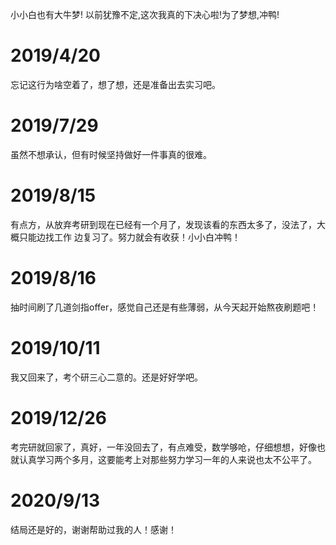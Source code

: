 ﻿小小白也有大牛梦!
以前犹豫不定,这次我真的下决心啦!为了梦想,冲鸭!


# 2019/4/20
忘记这行为啥空着了，想了想，还是准备出去实习吧。
# 2019/7/29
虽然不想承认，但有时候坚持做好一件事真的很难。

# 2019/8/15
有点方，从放弃考研到现在已经有一个月了，发现该看的东西太多了，没法了，大概只能边找工作
边复习了。努力就会有收获！小小白冲鸭！

# 2019/8/16
抽时间刷了几道剑指offer，感觉自己还是有些薄弱，从今天起开始熬夜刷题吧！

# 2019/10/11
我又回来了，考个研三心二意的。还是好好学吧。

# 2019/12/26
考完研就回家了，真好，一年没回去了，有点难受，数学够呛，仔细想想，好像也就认真学习两个多月，这要能考上对那些努力学习一年的人来说也太不公平了。

# 2020/9/13 
结局还是好的，谢谢帮助过我的人！感谢！


